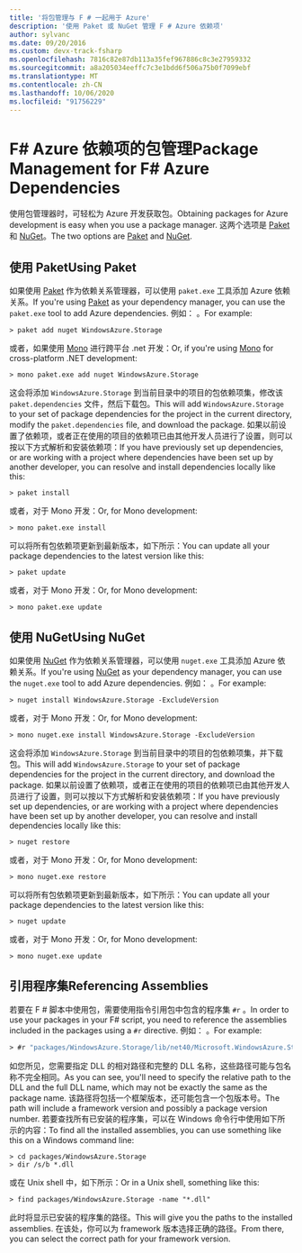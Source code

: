 ```yaml
---
title: '将包管理与 F # 一起用于 Azure'
description: '使用 Paket 或 NuGet 管理 F # Azure 依赖项'
author: sylvanc
ms.date: 09/20/2016
ms.custom: devx-track-fsharp
ms.openlocfilehash: 7816c82e87db113a35fef967886c8c3e27959332
ms.sourcegitcommit: a8a205034eeffc7c3e1bdd6f506a75b0f7099ebf
ms.translationtype: MT
ms.contentlocale: zh-CN
ms.lasthandoff: 10/06/2020
ms.locfileid: "91756229"
---
```

# <a name="package-management-for-f-azure-dependencies"></a><span data-ttu-id="81757-103">F# Azure 依赖项的包管理</span><span class="sxs-lookup"><span data-stu-id="81757-103">Package Management for F# Azure Dependencies</span></span>

<span data-ttu-id="81757-104">使用包管理器时，可轻松为 Azure 开发获取包。</span><span class="sxs-lookup"><span data-stu-id="81757-104">Obtaining packages for Azure development is easy when you use a package manager.</span></span> <span data-ttu-id="81757-105">这两个选项是 [Paket](https://fsprojects.github.io/Paket/) 和 [NuGet](https://www.nuget.org/)。</span><span class="sxs-lookup"><span data-stu-id="81757-105">The two options are [Paket](https://fsprojects.github.io/Paket/) and [NuGet](https://www.nuget.org/).</span></span>

## <a name="using-paket"></a><span data-ttu-id="81757-106">使用 Paket</span><span class="sxs-lookup"><span data-stu-id="81757-106">Using Paket</span></span>

<span data-ttu-id="81757-107">如果使用 [Paket](https://fsprojects.github.io/Paket/) 作为依赖关系管理器，可以使用 `paket.exe` 工具添加 Azure 依赖关系。</span><span class="sxs-lookup"><span data-stu-id="81757-107">If you're using [Paket](https://fsprojects.github.io/Paket/) as your dependency manager, you can use the `paket.exe` tool to add Azure dependencies.</span></span> <span data-ttu-id="81757-108">例如： 。</span><span class="sxs-lookup"><span data-stu-id="81757-108">For example:</span></span>

```console
> paket add nuget WindowsAzure.Storage
```

<span data-ttu-id="81757-109">或者，如果使用 [Mono](https://www.mono-project.com/) 进行跨平台 .net 开发：</span><span class="sxs-lookup"><span data-stu-id="81757-109">Or, if you're using [Mono](https://www.mono-project.com/) for cross-platform .NET development:</span></span>

```console
> mono paket.exe add nuget WindowsAzure.Storage
```

<span data-ttu-id="81757-110">这会将添加 `WindowsAzure.Storage` 到当前目录中的项目的包依赖项集，修改该 `paket.dependencies` 文件，然后下载包。</span><span class="sxs-lookup"><span data-stu-id="81757-110">This will add `WindowsAzure.Storage` to your set of package dependencies for the project in the current directory, modify the `paket.dependencies` file, and download the package.</span></span> <span data-ttu-id="81757-111">如果以前设置了依赖项，或者正在使用的项目的依赖项已由其他开发人员进行了设置，则可以按以下方式解析和安装依赖项：</span><span class="sxs-lookup"><span data-stu-id="81757-111">If you have previously set up dependencies, or are working with a project where dependencies have been set up by another developer, you can resolve and install dependencies locally like this:</span></span>

```console
> paket install
```

<span data-ttu-id="81757-112">或者，对于 Mono 开发：</span><span class="sxs-lookup"><span data-stu-id="81757-112">Or, for Mono development:</span></span>

```console
> mono paket.exe install
```

<span data-ttu-id="81757-113">可以将所有包依赖项更新到最新版本，如下所示：</span><span class="sxs-lookup"><span data-stu-id="81757-113">You can update all your package dependencies to the latest version like this:</span></span>

```console
> paket update
```

<span data-ttu-id="81757-114">或者，对于 Mono 开发：</span><span class="sxs-lookup"><span data-stu-id="81757-114">Or, for Mono development:</span></span>

```console
> mono paket.exe update
```

## <a name="using-nuget"></a><span data-ttu-id="81757-115">使用 NuGet</span><span class="sxs-lookup"><span data-stu-id="81757-115">Using NuGet</span></span>

<span data-ttu-id="81757-116">如果使用 [NuGet](https://www.nuget.org/) 作为依赖关系管理器，可以使用 `nuget.exe` 工具添加 Azure 依赖关系。</span><span class="sxs-lookup"><span data-stu-id="81757-116">If you're using [NuGet](https://www.nuget.org/) as your dependency manager, you can use the `nuget.exe` tool to add Azure dependencies.</span></span> <span data-ttu-id="81757-117">例如： 。</span><span class="sxs-lookup"><span data-stu-id="81757-117">For example:</span></span>

```console
> nuget install WindowsAzure.Storage -ExcludeVersion
```

<span data-ttu-id="81757-118">或者，对于 Mono 开发：</span><span class="sxs-lookup"><span data-stu-id="81757-118">Or, for Mono development:</span></span>

```console
> mono nuget.exe install WindowsAzure.Storage -ExcludeVersion
```

<span data-ttu-id="81757-119">这会将添加 `WindowsAzure.Storage` 到当前目录中的项目的包依赖项集，并下载包。</span><span class="sxs-lookup"><span data-stu-id="81757-119">This will add `WindowsAzure.Storage` to your set of package dependencies for the project in the current directory, and download the package.</span></span> <span data-ttu-id="81757-120">如果以前设置了依赖项，或者正在使用的项目的依赖项已由其他开发人员进行了设置，则可以按以下方式解析和安装依赖项：</span><span class="sxs-lookup"><span data-stu-id="81757-120">If you have previously set up dependencies, or are working with a project where dependencies have been set up by another developer, you can resolve and install dependencies locally like this:</span></span>

```console
> nuget restore
```

<span data-ttu-id="81757-121">或者，对于 Mono 开发：</span><span class="sxs-lookup"><span data-stu-id="81757-121">Or, for Mono development:</span></span>

```console
> mono nuget.exe restore
```

<span data-ttu-id="81757-122">可以将所有包依赖项更新到最新版本，如下所示：</span><span class="sxs-lookup"><span data-stu-id="81757-122">You can update all your package dependencies to the latest version like this:</span></span>

```console
> nuget update
```

<span data-ttu-id="81757-123">或者，对于 Mono 开发：</span><span class="sxs-lookup"><span data-stu-id="81757-123">Or, for Mono development:</span></span>

```console
> mono nuget.exe update
```

## <a name="referencing-assemblies"></a><span data-ttu-id="81757-124">引用程序集</span><span class="sxs-lookup"><span data-stu-id="81757-124">Referencing Assemblies</span></span>

<span data-ttu-id="81757-125">若要在 F # 脚本中使用包，需要使用指令引用包中包含的程序集 `#r` 。</span><span class="sxs-lookup"><span data-stu-id="81757-125">In order to use your packages in your F# script, you need to reference the assemblies included in the packages using a `#r` directive.</span></span> <span data-ttu-id="81757-126">例如： 。</span><span class="sxs-lookup"><span data-stu-id="81757-126">For example:</span></span>

```fsharp
> #r "packages/WindowsAzure.Storage/lib/net40/Microsoft.WindowsAzure.Storage.dll"
```

<span data-ttu-id="81757-127">如您所见，您需要指定 DLL 的相对路径和完整的 DLL 名称，这些路径可能与包名称不完全相同。</span><span class="sxs-lookup"><span data-stu-id="81757-127">As you can see, you'll need to specify the relative path to the DLL and the full DLL name, which may not be exactly the same as the package name.</span></span> <span data-ttu-id="81757-128">该路径将包括一个框架版本，还可能包含一个包版本号。</span><span class="sxs-lookup"><span data-stu-id="81757-128">The path will include a framework version and possibly a package version number.</span></span> <span data-ttu-id="81757-129">若要查找所有已安装的程序集，可以在 Windows 命令行中使用如下所示的内容：</span><span class="sxs-lookup"><span data-stu-id="81757-129">To find all the installed assemblies, you can use something like this on a Windows command line:</span></span>

```console
> cd packages/WindowsAzure.Storage
> dir /s/b *.dll
```

<span data-ttu-id="81757-130">或在 Unix shell 中，如下所示：</span><span class="sxs-lookup"><span data-stu-id="81757-130">Or in a Unix shell, something like this:</span></span>

```console
> find packages/WindowsAzure.Storage -name "*.dll"
```

<span data-ttu-id="81757-131">此时将显示已安装的程序集的路径。</span><span class="sxs-lookup"><span data-stu-id="81757-131">This will give you the paths to the installed assemblies.</span></span> <span data-ttu-id="81757-132">在该处，你可以为 framework 版本选择正确的路径。</span><span class="sxs-lookup"><span data-stu-id="81757-132">From there, you can select the correct path for your framework version.</span></span>
